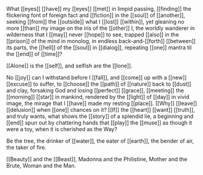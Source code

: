 What [[eyes]] [[have]] my [[eyes]] [[met]] in limpid passing, [[finding]] the flickering font of foreign fact and [[fiction]] in the [[soul]] of [[another]], seeking [[from]] the [[outside]] what I [[lost]] [[within]], yet gleaning no more [[than]] my image on the iris of the [[other]] I, the worldly wanderer in wilderness that I [[may]] never [[hope]] to see, trapped [[also]] in the [[prison]] of the mind in monolog, in endless back-and-[[forth]] [[between]] its parts, the [[hell]] of the [[soul]] in [[dialog]], repeating [[one]] mantra til the [[end]] of [[time]]?  
  
[[Alone]] is the [[self]], and selfish are the [[lone]].  
  
No [[joy]] can I withstand before I [[fall]], and [[come]] up with a [[new]] [[excuse]] to suffer, to [[choose]] the [[path]] of [[nature]] back to [[dust]] and clay, forsaking God and losing [[perfect]] [[grace]], [[meeting]] the [[morning]] [[star]] in mankind, rendered by the [[light]] of [[day]] in vivid image, the mirage that I [[have]] made my resting [[place]]. [[Why]] [[leave]] [[delusion]] when [[one]] chances on it? [[If]] the [[heart]] [[want]] [[truth]], and truly wants, what shows the [[story]] of a splendid lie, a beginning and [[end]] spun out by chattering hands that [[play]] the [[muse]] as though it were a toy, when it is cherished as the Way?  
  
Be the tree, the drinker of [[water]], the eater of [[earth]], the bender of air, the taker of fire.  
  
[[Beauty]] and the [[Beast]], Madonna and the Philistine, Mother and the Brute, Woman and the Man.